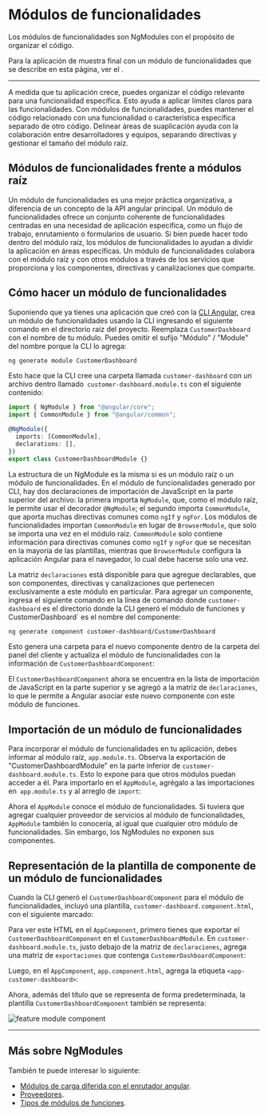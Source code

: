 # Módulos de funcionalidades

Los módulos de funcionalidades son NgModules con el propósito de organizar el código.

Para la aplicación de muestra final con un módulo de funcionalidades que se describe en esta página,
ver el <live-example> </live-example>.

<hr>

A medida que tu aplicación crece, puedes organizar el código relevante para una funcionalidad específica. Esto ayuda a aplicar límites claros para las funcionalidades. Con módulos de funcionalidades,
puedes mantener el código relacionado con una funcionalidad o característica específica
separado de otro código. Delinear áreas de suaplicación ayuda con la colaboración entre desarrolladores y equipos, separando directivas y gestionar el tamaño del módulo raíz.

## Módulos de funcionalidades frente a módulos raíz

Un módulo de funcionalidades es una mejor práctica organizativa, a diferencia de un concepto de la API angular principal. Un módulo de funcionalidades ofrece un conjunto coherente de funcionalidades centradas en una necesidad de aplicación específica, como un flujo de trabajo, enrutamiento o formularios de usuario. Si bien puede hacer todo dentro del módulo raíz, los módulos de funcionalidades lo ayudan a dividir la aplicación en áreas específicas. Un módulo de funcionalidades colabora con el módulo raíz y con otros módulos a través de los servicios que proporciona y los componentes, directivas y canalizaciones que comparte.

## Cómo hacer un módulo de funcionalidades

Suponiendo que ya tienes una aplicación que creó con la [CLI Angular](cli), crea un módulo de funcionalidades usando la CLI ingresando el siguiente comando en el directorio raíz del proyecto. Reemplaza `CustomerDashboard` con el nombre de tu módulo. Puedes omitir el sufijo "Módulo" / "Module" del nombre porque la CLI lo agrega:

```sh
ng generate module CustomerDashboard

```

Esto hace que la CLI cree una carpeta llamada `customer-dashboard` con un archivo dentro llamado` customer-dashboard.module.ts` con el siguiente contenido:

```typescript
import { NgModule } from "@angular/core";
import { CommonModule } from "@angular/common";

@NgModule({
  imports: [CommonModule],
  declarations: [],
})
export class CustomerDashboardModule {}
```

La estructura de un NgModule es la misma si es un módulo raíz o un módulo de funcionalidades. En el módulo de funcionalidades generado por CLI, hay dos declaraciones de importación de JavaScript en la parte superior del archivo: la primera importa `NgModule`, que, como el módulo raíz, le permite usar el decorador `@NgModule`; el segundo importa `CommonModule`, que aporta muchas directivas comunes como `ngIf` y `ngFor`. Los módulos de funcionalidades importan `CommonModule` en lugar de `BrowserModule`, que solo se importa una vez en el módulo raíz. `CommonModule` solo contiene información para directivas comunes como `ngIf` y `ngFor` que se necesitan en la mayoría de las plantillas, mientras que `BrowserModule` configura la aplicación Angular para el navegador, lo cual debe hacerse solo una vez.

La matriz `declaraciones` está disponible para que agregue declarables, que son componentes, directivas y canalizaciones que pertenecen exclusivamente a este módulo en particular. Para agregar un componente, ingresa el siguiente comando en la línea de comando donde `customer-dashboard` es el directorio donde la CLI generó el módulo de funciones y CustomerDashboard` es el nombre del componente:

```sh
ng generate component customer-dashboard/CustomerDashboard
```

Esto genera una carpeta para el nuevo componente dentro de la carpeta del panel del cliente y actualiza el módulo de funcionalidades con la información de `CustomerDashboardComponent`:

<code-example path="feature-modules/src/app/customer-dashboard/customer-dashboard.module.ts" region="customer-dashboard-component" header="src/app/customer-dashboard/customer-dashboard.module.ts"></code-example>

El `CustomerDashboardComponent` ahora se encuentra en la lista de importación de JavaScript en la parte superior y se agregó a la matriz de `declaraciones`, lo que le permite a Angular asociar este nuevo componente con este módulo de funciones.

## Importación de un módulo de funcionalidades

Para incorporar el módulo de funcionalidades en tu aplicación, debes informar al módulo raíz, `app.module.ts`. Observa la exportación de "CustomerDashboardModule" en la parte inferior de `customer-dashboard.module.ts`. Esto lo expone para que otros módulos puedan acceder a él. Para importarlo en el `AppModule`, agrégalo a las importaciones en` app.module.ts` y al arreglo de `import`:

<code-example path="feature-modules/src/app/app.module.ts" region="app-module" header="src/app/app.module.ts"></code-example>

Ahora el `AppModule` conoce el módulo de funcionalidades. Si tuviera que agregar cualquier proveedor de servicios al módulo de funcionalidades, `AppModule` también lo conocería, al igual que cualquier otro módulo de funcionalidades. Sin embargo, los NgModules no exponen sus componentes.

## Representación de la plantilla de componente de un módulo de funcionalidades

Cuando la CLI generó el `CustomerDashboardComponent` para el módulo de funcionalidades, incluyó una plantilla, `customer-dashboard.component.html`, con el siguiente marcado:

<code-example path="feature-modules/src/app/customer-dashboard/customer-dashboard/customer-dashboard.component.html" region="feature-template" header="src/app/customer-dashboard/customer-dashboard/customer-dashboard.component.html"></code-example>

Para ver este HTML en el `AppComponent`, primero tienes que exportar el `CustomerDashboardComponent` en el `CustomerDashboardModule`. En `customer-dashboard.module.ts`, justo debajo de la matriz de `declaraciones`, agrega una matriz de `exportaciones` que contenga `CustomerDashboardComponent`:

<code-example path="feature-modules/src/app/customer-dashboard/customer-dashboard.module.ts" region="component-exports" header="src/app/customer-dashboard/customer-dashboard.module.ts"></code-example>

Luego, en el `AppComponent`, `app.component.html`, agrega la etiqueta `<app-customer-dashboard>`:

<code-example path="feature-modules/src/app/app.component.html" region="app-component-template" header="src/app/app.component.html"></code-example>

Ahora, además del título que se representa de forma predeterminada, la plantilla `CustomerDashboardComponent` también se representa:

<div class="lightbox">
  <img src="generated/images/guide/feature-modules/feature-module.png" alt="feature module component">
</div>

<hr />

## Más sobre NgModules

También te puede interesar lo siguiente:

- [Módulos de carga diferida con el enrutador angular](guide/lazy-loading-ngmodules).
- [Proveedores](guide/providers).
- [Tipos de módulos de funciones](guide/module-types).
